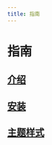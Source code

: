 ```yaml
---
title: 指南
---
```


# 指南

## [介绍](/guide/introduce.html)

## [安装](/guide/install.html)

## [主题样式](/guide/styles.html)
